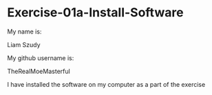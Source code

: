 # Exercise-01a-Install-Software
My name is:

Liam Szudy

My github username is:

TheRealMoeMasterful

I have installed the software on my computer as a part of the exercise
